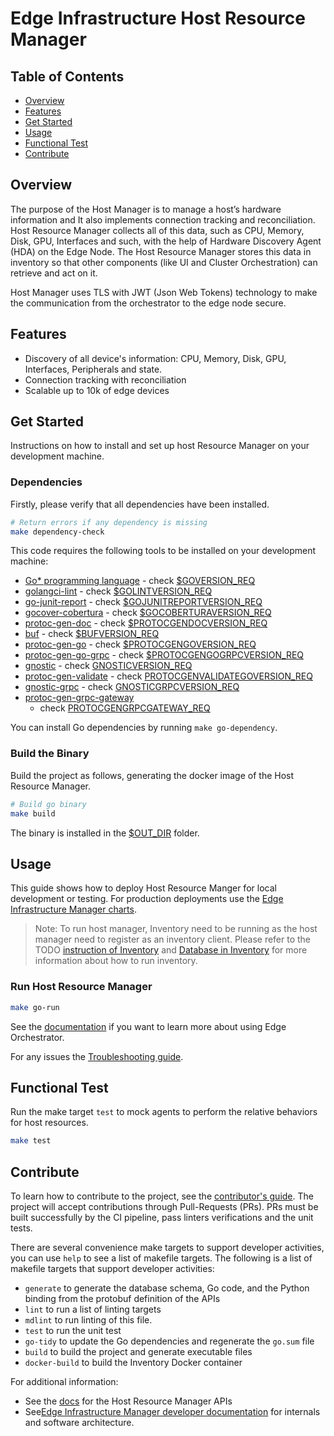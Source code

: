 # Edge Infrastructure Host Resource Manager

## Table of Contents

- [Overview](#overview)
- [Features](#features)
- [Get Started](#get-started)
- [Usage](#usage)
- [Functional Test](#functional-test)
- [Contribute](#contribute)

## Overview

The purpose of the Host Manager is to manage a host’s hardware information and It also implements connection tracking
and reconciliation.
Host Resource Manager collects all of this data, such as CPU, Memory, Disk, GPU, Interfaces and such, with the help
of Hardware Discovery Agent (HDA) on the Edge Node.
The Host Resource Manager stores this data in inventory so that other components (like UI and Cluster Orchestration)
can retrieve and act on it.

Host Manager uses TLS with JWT (Json Web Tokens) technology to make the communication from the orchestrator to the edge
node secure.

## Features

- Discovery of all device's information: CPU, Memory, Disk, GPU, Interfaces, Peripherals and state.
- Connection tracking with reconciliation
- Scalable up to 10k of edge devices

## Get Started

Instructions on how to install and set up host Resource Manager on your development machine.

### Dependencies

Firstly, please verify that all dependencies have been installed.

```bash
# Return errors if any dependency is missing
make dependency-check
```

This code requires the following tools to be installed on your development machine:

- [Go\* programming language](https://go.dev) - check [$GOVERSION_REQ](Makefile)
- [golangci-lint](https://github.com/golangci/golangci-lint) - check [$GOLINTVERSION_REQ](Makefile)
- [go-junit-report](https://github.com/jstemmer/go-junit-report) - check [$GOJUNITREPORTVERSION_REQ](Makefile)
- [gocover-cobertura](github.com/boumenot/gocover-cobertura) - check [$GOCOBERTURAVERSION_REQ](Makefile)
- [protoc-gen-doc](https://github.com/pseudomuto/protoc-gen-doc) - check [$PROTOCGENDOCVERSION_REQ](Makefile)
- [buf](https://github.com/bufbuild/buf) - check [$BUFVERSION_REQ](Makefile)
- [protoc-gen-go](https://pkg.go.dev/google.golang.org/protobuf) - check [$PROTOCGENGOVERSION_REQ](Makefile)
- [protoc-gen-go-grpc](https://pkg.go.dev/google.golang.org/grpc) - check [$PROTOCGENGOGRPCVERSION_REQ](Makefile)
- [gnostic](https://pkg.go.dev/github.com/google/gnostic) - check [GNOSTICVERSION_REQ](Makefile)
- [protoc-gen-validate](https://pkg.go.dev/github.com/envoyproxy/protoc-gen-validate) - check [PROTOCGENVALIDATEGOVERSION_REQ](Makefile)
- [gnostic-grpc](https://pkg.go.dev/github.com/googleapis/gnostic-grpc) - check [GNOSTICGRPCVERSION_REQ](Makefile)
- [protoc-gen-grpc-gateway](https://pkg.go.dev/github.com/grpc-ecosystem/grpc-gateway/v2@v2.26.0/protoc-gen-grpc-gateway)
  - check [PROTOCGENGRPCGATEWAY_REQ](Makefile)

You can install Go dependencies by running `make go-dependency`.

### Build the Binary

Build the project as follows, generating the docker image of the Host Resource Manager.

```bash
# Build go binary
make build
```

The binary is installed in the [$OUT_DIR](../common.mk) folder.

## Usage

This guide shows how to deploy Host Resource Manger for local development or testing.
For production deployments use the [Edge Infrastructure Manager charts][inframanager-charts].

> Note: To run host manager, Inventory need to be running as the host manager need to register as an inventory client.
> Please refer to the TODO
> [instruction of Inventory](https://github.com/open-edge-platform/infra-core/tree/main/inventory#usage)
> and [Database in Inventory](https://github.com/open-edge-platform/infra-core/blob/main/inventory/docs/database.md)
> for more information about how to run inventory.

### Run Host Resource Manager

```bash
make go-run
```

See the [documentation][user-guide-url] if you want to learn more about using Edge Orchestrator.

For any issues the [Troubleshooting guide][troubleshooting-url].

## Functional Test

Run the make target `test` to mock agents to perform the relative behaviors for host resources.

```bash
make test
```

## Contribute

To learn how to contribute to the project, see the [contributor's guide][contributors-guide-url]. The project will
accept contributions through Pull-Requests (PRs). PRs must be built successfully by the CI pipeline, pass linters
verifications and the unit tests.

There are several convenience make targets to support developer activities, you can use `help` to see a list of makefile
targets. The following is a list of makefile targets that support developer activities:

- `generate` to generate the database schema, Go code, and the Python binding from the protobuf definition of the APIs
- `lint` to run a list of linting targets
- `mdlint` to run linting of this file.
- `test` to run the unit test
- `go-tidy` to update the Go dependencies and regenerate the `go.sum` file
- `build` to build the project and generate executable files
- `docker-build` to build the Inventory Docker container

For additional information:

- See the [docs](docs/api/hostmgr.md) for the Host Resource Manager APIs
- See[Edge Infrastructure Manager developer documentation][inframanager-dev-guide-url] for internals and
  software architecture.

[user-guide-url]: https://literate-adventure-7vjeyem.pages.github.io/edge_orchestrator/user_guide_main/content/user_guide/get_started_guide/gsg_content.html
[inframanager-dev-guide-url]: (https://literate-adventure-7vjeyem.pages.github.io/edge_orchestrator/user_guide_main/content/user_guide/get_started_guide/gsg_content.html)
[contributors-guide-url]: https://literate-adventure-7vjeyem.pages.github.io/edge_orchestrator/user_guide_main/content/user_guide/index.html
[troubleshooting-url]: https://literate-adventure-7vjeyem.pages.github.io/edge_orchestrator/user_guide_main/content/user_guide/troubleshooting/troubleshooting.html
[inframanager-charts]: https://github.com/open-edge-platform/infra-charts

